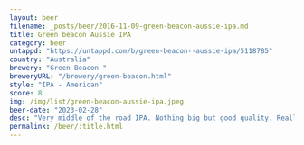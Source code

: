 ```yaml
---
layout: beer
filename: _posts/beer/2016-11-09-green-beacon-aussie-ipa.md
title: Green beacon Aussie IPA
category: beer
untappd: "https://untappd.com/b/green-beacon--aussie-ipa/5118785"
country: "Australia"
brewery: "Green Beacon "
breweryURL: "/brewery/green-beacon.html"
style: "IPA - American"
score: 8
img: /img/list/green-beacon-aussie-ipa.jpeg
beer-date: "2023-02-28"
desc: "Very middle of the road IPA. Nothing big but good quality. Really nice sweet grapefruit at the end"
permalink: /beer/:title.html
---
```

